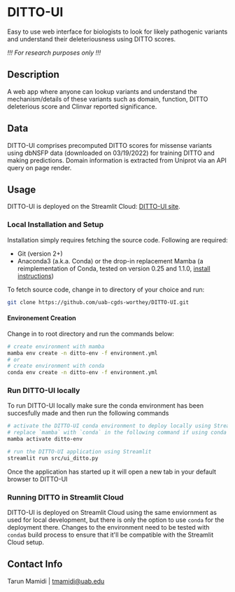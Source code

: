 # DITTO-UI

Easy to use web interface for biologists to look for likely pathogenic variants and understand their deleteriousness
using DITTO scores.

_!!! For research purposes only !!!_

## Description

A web app where anyone can lookup variants and understand the mechanism/details of these variants such as domain,
function, DITTO deleterious score and Clinvar reported significance.

## Data

DITTO-UI comprises precomputed DITTO scores for missense variants using dbNSFP data (downloaded on 03/19/2022) for
training DITTO and making predictions. Domain information is extracted from Uniprot via an API query on page render.

## Usage

DITTO-UI is deployed on the Streamlit Cloud: [DITTO-UI site](https://cgds-ditto.streamlit.app).

### Local Installation and Setup

Installation simply requires fetching the source code. Following are required:

-   Git (version 2+)
-   Anaconda3 (a.k.a. Conda) or the drop-in replacement Mamba (a reimplementation of Conda, tested on version 0.25 and
    1.1.0, [install instructions](https://mamba.readthedocs.io/en/latest/installation.html))

To fetch source code, change in to directory of your choice and run:

```sh
git clone https://github.com/uab-cgds-worthey/DITTO-UI.git
```

#### Environement Creation

Change in to root directory and run the commands below:

```sh
# create environment with mamba
mamba env create -n ditto-env -f environment.yml
# or
# create environment with conda
conda env create -n ditto-env -f environment.yml
```

### Run DITTO-UI locally

To run DITTO-UI locally make sure the conda environment has been succesfully made and then run the following commands

```sh
# activate the DITTO-UI conda environment to deploy locally using Streamlit
# replace `mamba` with `conda` in the following command if using conda instead of mamba
mamba activate ditto-env

# run the DITTO-UI application using Streamlit
streamlit run src/ui_ditto.py
```

Once the application has started up it will open a new tab in your default browser to DITTO-UI

### Running DITTO in Streamlit Cloud

DITTO-UI is deployed on Streamlit Cloud using the same enviornment as used for local development, but there is only the
option to use `conda` for the deployment there. Changes to the environment need to be tested with `conda`s build process
to ensure that it'll be compatible with the Streamlit Cloud setup.

## Contact Info

Tarun Mamidi | tmamidi@uab.edu
